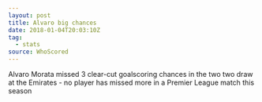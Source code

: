 ```yaml
---  
layout: post
title: Alvaro big chances
date: 2018-01-04T20:03:10Z
tag:
  - stats
source: WhoScored
---
```

 
Alvaro Morata missed 3 clear-cut goalscoring chances in the two two draw at the Emirates - no player has missed more in a Premier League match this season